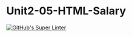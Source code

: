 # Unit2-05-HTML-Salary
[![GitHub's Super Linter](https://github.com/ICS20-Programming-Angelo-Pintilie/Unit2-05-HTML-Salary/workflows/GitHub's%20Super%20Linter/badge.svg)](https://github.com/ICS20-Programming-Angelo-Pintilie/Unit2-05-HTML-Salary/actions)